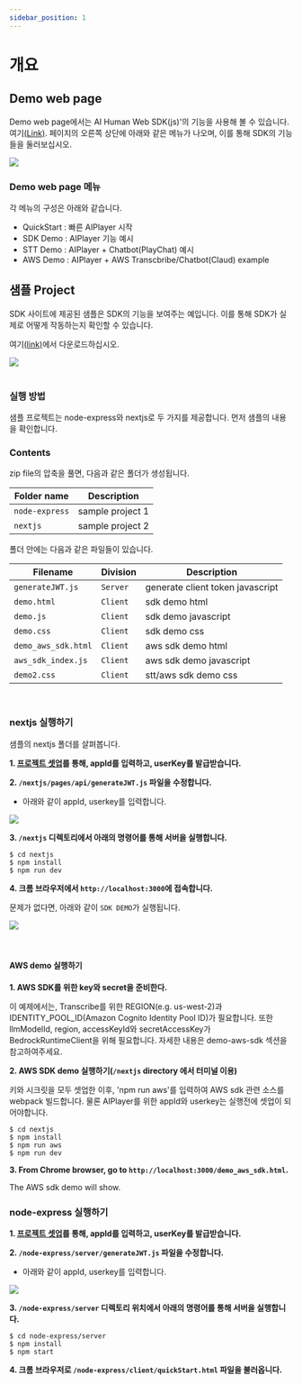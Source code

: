```yaml
---
sidebar_position: 1
---
```


# 개요

## Demo web page

Demo web page에서는 AI Human Web SDK(js)'의 기능을 사용해 볼 수 있습니다. 여기[(Link)](https://aihuman.aistudios.com/webdemo/demo1.html). 페이지의 오른쪽 상단에 아래와 같은 메뉴가 나오며, 이를 통해 SDK의 기능들을 둘러보십시오.

<img src="/img/aihuman/web/demo_btn.png" />

### Demo web page 메뉴

각 메뉴의 구성은 아래와 같습니다.

- QuickStart : 빠른 AIPlayer 시작
- SDK Demo : AIPlayer 기능 예시 
- STT Demo : AIPlayer + Chatbot(PlayChat) 예시 
- AWS Demo : AIPlayer + AWS Transcbribe/Chatbot(Claud) example

## 샘플 Project

SDK 사이트에 제공된 샘플은 SDK의 기능을 보여주는 예입니다. 이를 통해 SDK가 실제로 어떻게 작동하는지 확인할 수 있습니다.

여기[(link)](https://aihuman.aistudios.com/aihuman/sdk)에서 다운로드하십시오.

<img src="/img/aihuman/web/sdk_sample1.png" />

<br />
<br />

### 실행 방법

샘플 프로젝트는 node-express와 nextjs로 두 가지를 제공합니다. 먼저 샘플의 내용을 확인합니다.

### Contents

zip file의 압축을 풀면, 다음과 같은 폴더가 생성됩니다. 

| Folder name    | Description      |
| -------------- | ---------------- |
| `node-express` | sample project 1 |
| `nextjs`       | sample project 2 |


폴더 안에는 다음과 같은 파일들이 있습니다. 

| Filename          | Division  |Description                      |
| ----------------- | -------- |----------------------------------|
| `generateJWT.js`  | `Server` | generate client token javascript
| `demo.html`      | `Client` | sdk demo html
| `demo.js`        | `Client` | sdk demo javascript
| `demo.css`       | `Client` | sdk demo css
| `demo_aws_sdk.html`      | `Client` | aws sdk demo html
| `aws_sdk_index.js`        | `Client` | aws sdk demo javascript
| `demo2.css`       | `Client` | stt/aws sdk demo css


<br />

### nextjs 실행하기

샘플의 nextjs 폴더를 살펴봅니다.

**1. [프로젝트 셋업](../getting-started/projectsetup)를 통해, appId를 입력하고, userKey를 발급받습니다.**

**2. `/nextjs/pages/api/generateJWT.js` 파일을 수정합니다.**

- 아래와 같이 appId, userkey를 입력합니다. 

<img src="/img/aihuman/web/sdk_sample3.png" />

**3. `/nextjs` 디렉토리에서 아래의 명령어를 통해 서버을 실행합니다.**

```
$ cd nextjs
$ npm install
$ npm run dev
```

**4. 크롬 브라우저에서 `http://localhost:3000`에 접속합니다.**

문제가 없다면, 아래와 같이 `SDK DEMO`가 실행됩니다.

<img src="/img/aihuman/web/sdk_demo_01_r1.png" />

<br />
<br />
<br />

#### AWS demo 실행하기 

**1. AWS SDK를 위한 key와 secret을 준비한다.** 

이 예제에서는, Transcribe를 위한 REGION(e.g. us-west-2)과 IDENTITY_POOL_ID(Amazon Cognito Identity Pool ID)가 필요합니다. 또한 llmModelId, region, accessKeyId와 secretAccessKey가 BedrockRuntimeClient을 위해 필요합니다. 자세한 내용은 demo-aws-sdk 섹션을 참고하여주세요.

**2. AWS SDK demo 실행하기(`/nextjs` directory 에서 터미널 이용)** 

키와 시크릿을 모두 셋업한 이후, 'npm run aws'를 입력하여 AWS sdk 관련 소스를 webpack 빌드합니다. 물론 AIPlayer를 위한 appId와 userkey는 실행전에 셋업이 되어야합니다. 

```
$ cd nextjs
$ npm install
$ npm run aws
$ npm run dev
```

**3. From Chrome browser, go to `http://localhost:3000/demo_aws_sdk.html`.**

The AWS sdk demo will show.


### node-express 실행하기

**1. [프로젝트 셋업](../getting-started/projectsetup)를 통해, appId를 입력하고, userKey를 발급받습니다.**

**2. `/node-express/server/generateJWT.js` 파일을 수정합니다.**

- 아래와 같이 appId, userkey를 입력합니다. 

<img src="/img/aihuman/web/sdk_sample2.png" />

**3. `/node-express/server` 디렉토리 위치에서 아래의 명령어를 통해 서버을 실행합니다.**

```
$ cd node-express/server
$ npm install
$ npm start
```

**4. 크롬 브라우저로 `/node-express/client/quickStart.html` 파일을 불러옵니다.**
